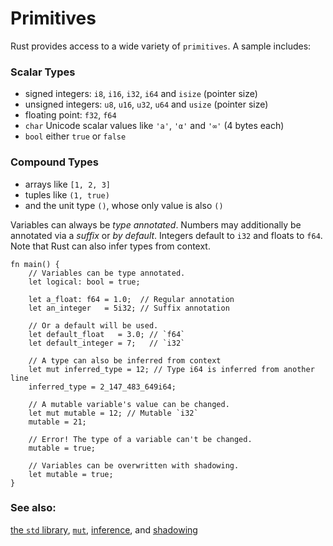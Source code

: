 # Primitives

Rust provides access to a wide variety of `primitives`. A sample includes:


### Scalar Types

* signed integers: `i8`, `i16`, `i32`, `i64` and `isize` (pointer size)
* unsigned integers: `u8`, `u16`, `u32`, `u64` and `usize` (pointer size)
* floating point: `f32`, `f64`
* `char` Unicode scalar values like `'a'`, `'α'` and `'∞'` (4 bytes each)
* `bool` either `true` or `false`


### Compound Types

* arrays like `[1, 2, 3]`
* tuples like `(1, true)`
* and the unit type `()`, whose only value is also `()`

Variables can always be *type annotated*. Numbers may additionally be
annotated via a *suffix* or *by default*. Integers default to `i32` and
floats to `f64`. Note that Rust can also infer types from context.

```rust,editable,ignore,mdbook-runnable
fn main() {
    // Variables can be type annotated.
    let logical: bool = true;

    let a_float: f64 = 1.0;  // Regular annotation
    let an_integer   = 5i32; // Suffix annotation

    // Or a default will be used.
    let default_float   = 3.0; // `f64`
    let default_integer = 7;   // `i32`
    
    // A type can also be inferred from context 
    let mut inferred_type = 12; // Type i64 is inferred from another line
    inferred_type = 2_147_483_649i64;
    
    // A mutable variable's value can be changed.
    let mut mutable = 12; // Mutable `i32`
    mutable = 21;
    
    // Error! The type of a variable can't be changed.
    mutable = true;
    
    // Variables can be overwritten with shadowing.
    let mutable = true;
}
```

### See also:

[the `std` library][std], [`mut`][mut], [inference][inference], and [shadowing][shadowing]

[std]: https://doc.rust-lang.org/std/
[shadowing]: https://rustbyexample.com/variable_bindings/scope.html
[mut]: https://rustbyexample.com/variable_bindings/mut.html
[inference]: https://rustbyexample.com/cast/inference.html
